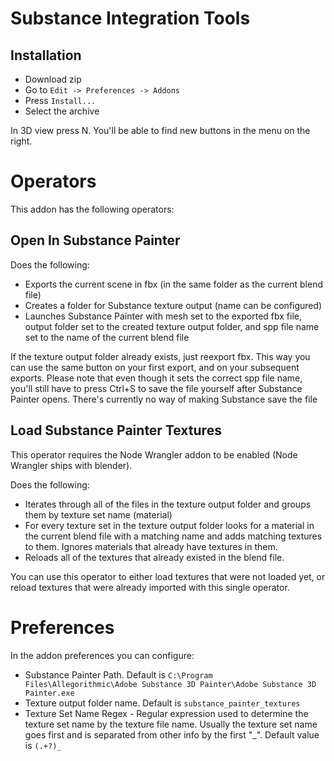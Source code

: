# Substance Integration Tools

## Installation

- Download zip
- Go to `Edit -> Preferences -> Addons`
- Press `Install...`
- Select the archive

In 3D view press N. You'll be able to find new buttons in the menu on the right.

# Operators

This addon has the following operators:

## Open In Substance Painter

Does the following:
- Exports the current scene in fbx (in the same folder as the current blend file)
- Creates a folder for Substance texture output (name can be configured)
- Launches Substance Painter with mesh set to the exported fbx file, output folder set to the created texture output folder, and spp file name set to the name of the current blend file

If the texture output folder already exists, just reexport fbx. This way you can use the same button on your first export, and on your subsequent exports. Please note that even though it sets the correct spp file name, you'll still have to press Ctrl+S to save the file yourself after Substance Painter opens. There's currently no way of making Substance save the file

## Load Substance Painter Textures
This operator requires the Node Wrangler addon to be enabled (Node Wrangler ships with blender).

Does the following:
- Iterates through all of the files in the texture output folder and groups them by texture set name (material)
- For every texture set in the texture output folder looks for a material in the current blend file with a matching name and adds matching textures to them. Ignores materials that already have textures in them.
- Reloads all of the textures that already existed in the blend file.

You can use this operator to either load textures that were not loaded yet, or reload textures that were already imported with this single operator.

# Preferences

In the addon preferences you can configure:

- Substance Painter Path. Default is `C:\Program Files\Allegorithmic\Adobe Substance 3D Painter\Adobe Substance 3D Painter.exe`
- Texture output folder name. Default is `substance_painter_textures`
- Texture Set Name Regex - Regular expression used to determine the texture set name by the texture file name. Usually the texture set name goes first and is separated from other info by the first "_". Default value is `(.+?)_`